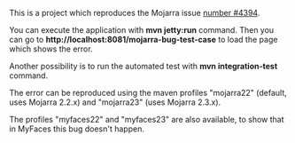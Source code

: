 This is a project which reproduces the Mojarra issue
<a href="https://github.com/eclipse-ee4j/mojarra/issues/4394">number #4394</a>.

You can execute the application with <strong>mvn jetty:run</strong> command.
Then you can go to <strong>http://localhost:8081/mojarra-bug-test-case</strong>
to load the page which shows the error.

Another possibility is to run the automated test with
<strong>mvn integration-test</strong> command.

The error can be reproduced using the maven profiles "mojarra22" (default, uses
Mojarra 2.2.x) and "mojarra23" (uses Mojarra 2.3.x).

The profiles "myfaces22" and "myfaces23" are also available, to
show that in MyFaces this bug doesn't happen.
